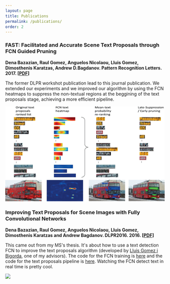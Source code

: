 ```yaml
---
layout: page
title: Publications
permalink: /publications/
order: 2
---
```


### FAST: Facilitated and Accurate Scene Text Proposals through FCN Guided Pruning ###
**Dena Bazazian, Raul Gomez, Anguelos Nicolaou, Lluis Gomez, Dimosthenis Karatzas, Andrew D.Bagdanov. Pattern Recognition Letters. 2017. [[PDF](http://www.sciencedirect.com/science/article/pii/S0167865517302982)]**  

The former DLPR workshot publication lead to this journal publication. We extended our experiments and we improved our algorithm by using the FCN heatmaps to suppress the non-textual regions at the beggining of the text proposals stage, achieving a more efficient pipeline.
<div class="imgcap">
<img src="/assets/publications/fast.jpg" height="300">
</div>

### Improving Text Proposals for Scene Images with Fully Convolutional Networks ###
**Dena Bazazian, Raul Gomez, Anguelos Nicolaou, Lluis Gomez, Dimosthenis Karatzas and Andrew Bagdanov. DLPR2016. 2016. [[PDF](https://arxiv.org/abs/1702.05089)]**  

This came out from my MS's thesis. It's about how to use a text detection FCN to improve the text proposals algorithm (developed by [Lluis Gomez i Bigorda](http://lluisgomez.github.io/), one of my advisors). The code for the FCN training is [here](https://github.com/gombru/TextInSocialNetworks/tree/master/fcn) and the code for the text proposals pipeline is [here](https://github.com/gombru/TextProposalsInitialSuppression). Watching the FCN detect text in real time is pretty cool.
<div class="imgcap">
<img src="/assets/publications/fcn.gif" height="300">
</div>

